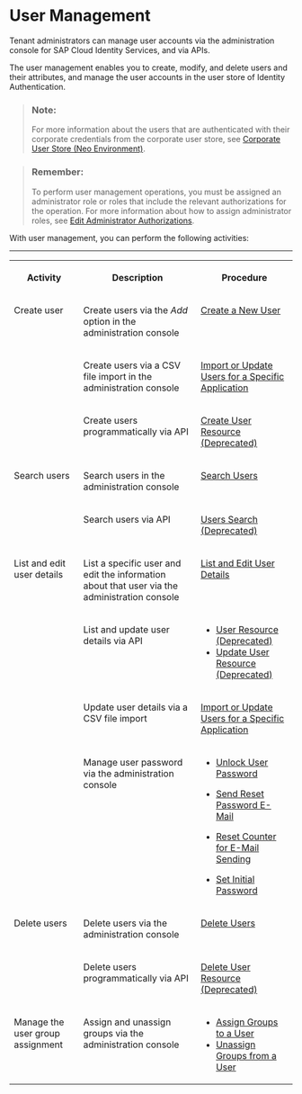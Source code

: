 <!-- loio228428f9f476449cafd841a68d75b234 -->

# User Management

Tenant administrators can manage user accounts via the administration console for SAP Cloud Identity Services, and via APIs.

The user management enables you to create, modify, and delete users and their attributes, and manage the user accounts in the user store of Identity Authentication.

> ### Note:  
> For more information about the users that are authenticated with their corporate credentials from the corporate user store, see [Corporate User Store \(Neo Environment\)](corporate-user-store-neo-environment-461d71c.md#loio461d71c148594608b9c8b6d016e0a0c5).

> ### Remember:  
> To perform user management operations, you must be assigned an administrator role or roles that include the relevant authorizations for the operation. For more information about how to assign administrator roles, see [Edit Administrator Authorizations](edit-administrator-authorizations-86ee374.md).

With user management, you can perform the following activities:

****


<table>
<tr>
<th valign="top">

Activity



</th>
<th valign="top">

Description



</th>
<th valign="top">

Procedure



</th>
</tr>
<tr>
<td valign="top" rowspan="3">

Create user



</td>
<td valign="top">

Create users via the *Add* option in the administration console



</td>
<td valign="top">

 [Create a New User](create-a-new-user-348deef.md) 



</td>
</tr>
<tr>
<td valign="top">

Create users via a CSV file import in the administration console



</td>
<td valign="top">

 [Import or Update Users for a Specific Application](import-or-update-users-for-a-specific-application-33838e0.md) 



</td>
</tr>
<tr>
<td valign="top">

Create users programmatically via API



</td>
<td valign="top">

 [Create User Resource \(Deprecated\)](../Development/create-user-resource-deprecated-cea8778.md) 



</td>
</tr>
<tr>
<td valign="top" rowspan="2">

Search users



</td>
<td valign="top">

Search users in the administration console



</td>
<td valign="top">

 [Search Users](search-users-06078a6.md) 



</td>
</tr>
<tr>
<td valign="top">

Search users via API



</td>
<td valign="top">

 [Users Search \(Deprecated\)](../Development/users-search-deprecated-3af7dfa.md) 



</td>
</tr>
<tr>
<td valign="top" rowspan="4">

List and edit user details



</td>
<td valign="top">

List a specific user and edit the information about that user via the administration console



</td>
<td valign="top">

 [List and Edit User Details](list-and-edit-user-details-045cb01.md) 



</td>
</tr>
<tr>
<td valign="top">

List and update user details via API



</td>
<td valign="top">

-   [User Resource \(Deprecated\)](../Development/user-resource-deprecated-7ae17a6.md)
-   [Update User Resource \(Deprecated\)](../Development/update-user-resource-deprecated-9e36479.md)



</td>
</tr>
<tr>
<td valign="top">

Update user details via a CSV file import



</td>
<td valign="top">

 [Import or Update Users for a Specific Application](import-or-update-users-for-a-specific-application-33838e0.md) 



</td>
</tr>
<tr>
<td valign="top">

Manage user password via the administration console



</td>
<td valign="top">

-   [Unlock User Password](unlock-user-password-9172552.md)

-   [Send Reset Password E-Mail](send-reset-password-e-mail-da55abf.md)

-   [Reset Counter for E-Mail Sending](reset-counter-for-e-mail-sending-08f634b.md)

-   [Set Initial Password](set-initial-password-16149d5.md)




</td>
</tr>
<tr>
<td valign="top" rowspan="2">

Delete users



</td>
<td valign="top">

Delete users via the administration console



</td>
<td valign="top">

 [Delete Users](delete-users-bbfaf5f.md) 



</td>
</tr>
<tr>
<td valign="top">

Delete users programmatically via API



</td>
<td valign="top">

 [Delete User Resource \(Deprecated\)](../Development/delete-user-resource-deprecated-436015d.md) 



</td>
</tr>
<tr>
<td valign="top">

Manage the user group assignment



</td>
<td valign="top">

Assign and unassign groups via the administration console



</td>
<td valign="top">

-   [Assign Groups to a User](assign-groups-to-a-user-bfdeb9c.md)
-   [Unassign Groups from a User](unassign-groups-from-a-user-4353735.md)



</td>
</tr>
</table>

